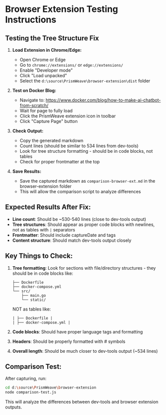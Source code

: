 # Browser Extension Testing Instructions

## Testing the Tree Structure Fix

1. **Load Extension in Chrome/Edge:**

   - Open Chrome or Edge
   - Go to `chrome://extensions/` or `edge://extensions/`
   - Enable "Developer mode"
   - Click "Load unpacked"
   - Select the `d:\source\PrismWeave\browser-extension\dist` folder

2. **Test on Docker Blog:**

   - Navigate to:
     https://www.docker.com/blog/how-to-make-ai-chatbot-from-scratch/
   - Wait for page to fully load
   - Click the PrismWeave extension icon in toolbar
   - Click "Capture Page" button

3. **Check Output:**

   - Copy the generated markdown
   - Count lines (should be similar to 534 lines from dev-tools)
   - Look for tree structure formatting - should be in code blocks, not tables
   - Check for proper frontmatter at the top

4. **Save Results:**
   - Save the captured markdown as `comparison-browser-ext.md` in the
     browser-extension folder
   - This will allow the comparison script to analyze differences

## Expected Results After Fix:

- **Line count**: Should be ~530-540 lines (close to dev-tools output)
- **Tree structures**: Should appear as proper code blocks with newlines, not as
  tables with `|` separators
- **Frontmatter**: Should include captureDate and tags
- **Content structure**: Should match dev-tools output closely

## Key Things to Check:

1. **Tree formatting**: Look for sections with file/directory structures - they
   should be in code blocks like:

   ```
   ├── Dockerfile
   ├── docker-compose.yml
   └── src/
       ├── main.go
       └── static/
   ```

   NOT as tables like:

   ```
   | ├── Dockerfile |
   | ├── docker-compose.yml |
   ```

2. **Code blocks**: Should have proper language tags and formatting
3. **Headers**: Should be properly formatted with # symbols
4. **Overall length**: Should be much closer to dev-tools output (~534 lines)

## Comparison Test:

After capturing, run:

```bash
cd d:\source\PrismWeave\browser-extension
node comparison-test.js
```

This will analyze the differences between dev-tools and browser extension
outputs.
